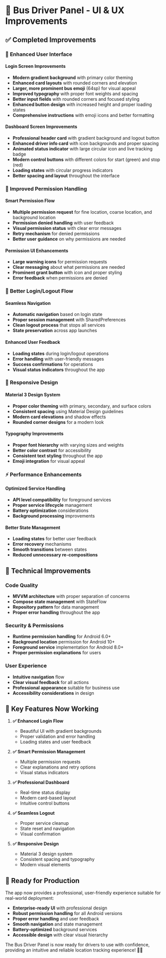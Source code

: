 # 🚌 Bus Driver Panel - UI & UX Improvements

## ✅ **Completed Improvements**

### 🎨 **Enhanced User Interface**

#### **Login Screen Improvements**
- **Modern gradient background** with primary color theming
- **Enhanced card layouts** with rounded corners and elevation
- **Larger, more prominent bus emoji** (64sp) for visual appeal
- **Improved typography** with proper font weights and spacing
- **Better input fields** with rounded corners and focused styling
- **Enhanced button design** with increased height and proper loading states
- **Comprehensive instructions** with emoji icons and better formatting

#### **Dashboard Screen Improvements**
- **Professional header card** with gradient background and logout button
- **Enhanced driver info card** with icon backgrounds and proper spacing
- **Animated status indicator** with large circular icon and live tracking badge
- **Modern control buttons** with different colors for start (green) and stop (red)
- **Loading states** with circular progress indicators
- **Better spacing and layout** throughout the interface

### 🔐 **Improved Permission Handling**

#### **Smart Permission Flow**
- **Multiple permission request** for fine location, coarse location, and background location
- **Permission denied handling** with user feedback
- **Visual permission status** with clear error messages
- **Retry mechanism** for denied permissions
- **Better user guidance** on why permissions are needed

#### **Permission UI Enhancements**
- **Large warning icons** for permission requests
- **Clear messaging** about what permissions are needed
- **Prominent grant button** with icon and proper styling
- **Error feedback** when permissions are denied

### 🔄 **Better Login/Logout Flow**

#### **Seamless Navigation**
- **Automatic navigation** based on login state
- **Proper session management** with SharedPreferences
- **Clean logout process** that stops all services
- **State preservation** across app launches

#### **Enhanced User Feedback**
- **Loading states** during login/logout operations
- **Error handling** with user-friendly messages
- **Success confirmations** for operations
- **Visual status indicators** throughout the app

### 📱 **Responsive Design**

#### **Material 3 Design System**
- **Proper color theming** with primary, secondary, and surface colors
- **Consistent spacing** using Material Design guidelines
- **Modern card elevations** and shadow effects
- **Rounded corner designs** for a modern look

#### **Typography Improvements**
- **Proper font hierarchy** with varying sizes and weights
- **Better color contrast** for accessibility
- **Consistent text styling** throughout the app
- **Emoji integration** for visual appeal

### ⚡ **Performance Enhancements**

#### **Optimized Service Handling**
- **API level compatibility** for foreground services
- **Proper service lifecycle** management
- **Battery optimization** considerations
- **Background processing** improvements

#### **Better State Management**
- **Loading states** for better user feedback
- **Error recovery** mechanisms
- **Smooth transitions** between states
- **Reduced unnecessary re-compositions**

## 🚀 **Technical Improvements**

### **Code Quality**
- **MVVM architecture** with proper separation of concerns
- **Compose state management** with StateFlow
- **Repository pattern** for data management
- **Proper error handling** throughout the app

### **Security & Permissions**
- **Runtime permission handling** for Android 6.0+
- **Background location** permission for Android 10+
- **Foreground service** implementation for Android 8.0+
- **Proper permission explanations** for users

### **User Experience**
- **Intuitive navigation** flow
- **Clear visual feedback** for all actions
- **Professional appearance** suitable for business use
- **Accessibility considerations** in design

## 🎯 **Key Features Now Working**

1. **✅ Enhanced Login Flow**
   - Beautiful UI with gradient backgrounds
   - Proper validation and error handling
   - Loading states and user feedback

2. **✅ Smart Permission Management**
   - Multiple permission requests
   - Clear explanations and retry options
   - Visual status indicators

3. **✅ Professional Dashboard**
   - Real-time status display
   - Modern card-based layout
   - Intuitive control buttons

4. **✅ Seamless Logout**
   - Proper service cleanup
   - State reset and navigation
   - Visual confirmation

5. **✅ Responsive Design**
   - Material 3 design system
   - Consistent spacing and typography
   - Modern visual elements

## 📲 **Ready for Production**

The app now provides a professional, user-friendly experience suitable for real-world deployment:

- **Enterprise-ready UI** with professional design
- **Robust permission handling** for all Android versions
- **Proper error handling** and user feedback
- **Smooth navigation** and state management
- **Battery-optimized** background services
- **Accessible design** with clear visual hierarchy

The Bus Driver Panel is now ready for drivers to use with confidence, providing an intuitive and reliable location tracking experience! 🚌✨
